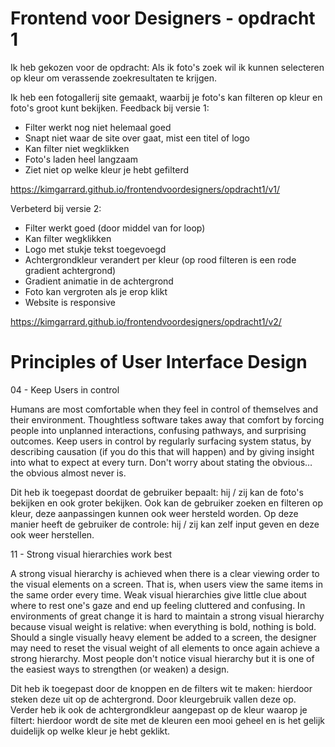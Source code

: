 # Frontend voor Designers - opdracht 1
Ik heb gekozen voor de opdracht: 
Als ik foto's zoek wil ik kunnen selecteren op kleur om verassende zoekresultaten te krijgen.

Ik heb een fotogallerij site gemaakt, waarbij je foto's kan filteren op kleur en foto's groot kunt bekijken. 
Feedback bij versie 1:
- Filter werkt nog niet helemaal goed
- Snapt niet waar de site over gaat, mist een titel of logo
- Kan filter niet wegklikken
- Foto's laden heel langzaam
- Ziet niet op welke kleur je hebt gefilterd

https://kimgarrard.github.io/frontendvoordesigners/opdracht1/v1/

Verbeterd bij versie 2:
- Filter werkt goed (door middel van for loop)
- Kan filter wegklikken
- Logo met stukje tekst toegevoegd
- Achtergrondkleur verandert per kleur (op rood filteren is een rode gradient achtergrond)
- Gradient animatie in de achtergrond
- Foto kan vergroten als je erop klikt
- Website is responsive

https://kimgarrard.github.io/frontendvoordesigners/opdracht1/v2/

# Principles of User Interface Design
04 - Keep Users in control

Humans are most comfortable when they feel in control of themselves and their environment. Thoughtless software takes away that comfort by forcing people into unplanned interactions, confusing pathways, and surprising outcomes. Keep users in control by regularly surfacing system status, by describing causation (if you do this that will happen) and by giving insight into what to expect at every turn. Don't worry about stating the obvious…the obvious almost never is.

Dit heb ik toegepast doordat de gebruiker bepaalt: hij / zij kan de foto's bekijken en ook groter bekijken. Ook kan de gebruiker zoeken en filteren op kleur, deze aanpassingen kunnen ook weer hersteld worden. Op deze manier heeft de gebruiker de controle: hij / zij kan zelf input geven en deze ook weer herstellen. 

11 - Strong visual hierarchies work best

A strong visual hierarchy is achieved when there is a clear viewing order to the visual elements on a screen. That is, when users view the same items in the same order every time. Weak visual hierarchies give little clue about where to rest one's gaze and end up feeling cluttered and confusing. In environments of great change it is hard to maintain a strong visual hierarchy because visual weight is relative: when everything is bold, nothing is bold. Should a single visually heavy element be added to a screen, the designer may need to reset the visual weight of all elements to once again achieve a strong hierarchy. Most people don't notice visual hierarchy but it is one of the easiest ways to strengthen (or weaken) a design.

Dit heb ik toegepast door de knoppen en de filters wit te maken: hierdoor steken deze uit op de achtergrond. Door kleurgebruik vallen deze op. Verder heb ik ook de achtergrondkleur aangepast op de kleur waarop je filtert: hierdoor wordt de site met de kleuren een mooi geheel en is het gelijk duidelijk op welke kleur je hebt geklikt. 


